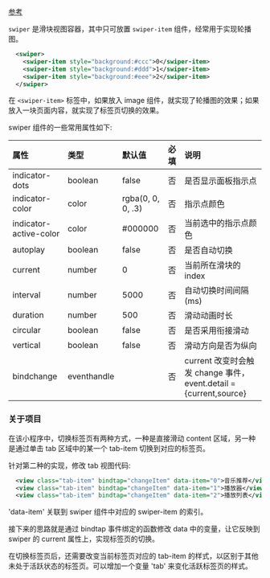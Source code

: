 
[参考](https://developers.weixin.qq.com/miniprogram/dev/component/swiper.html)

`swiper` 是滑块视图容器，其中只可放置 `swiper-item` 组件，经常用于实现轮播图。
```xml
  <swiper>
    <swiper-item style="background:#ccc">0</swiper-item>
    <swiper-item style="background:#ddd">1</swiper-item>
    <swiper-item style="background:#eee">2</swiper-item>
  </swiper>
```
在 `<swiper-item>` 标签中，如果放入 image 组件，就实现了轮播图的效果；如果放入一块页面内容，就实现了标签页切换的效果。

swiper 组件的一些常用属性如下:

| 属性 | 类型 | 默认值 | 必填 | 说明 |
|:----|:-----|:------|:-----|:-----|
| indicator-dots | boolean | false | 否 | 是否显示面板指示点 |
| indicator-color | color | rgba(0, 0, 0, .3) | 否 | 指示点颜色 |
| indicator-active-color | color | #000000 | 否 | 当前选中的指示点颜色 |
| autoplay | boolean | false | 否 | 是否自动切换 |
| current | number | 0 | 否 | 当前所在滑块的 index |
| interval | number | 5000 | 否 | 自动切换时间间隔(ms) |
| duration | number | 500 | 否 | 滑动动画时长 |
| circular | boolean | false | 否 | 是否采用衔接滑动 |
| vertical | boolean | false | 否 | 滑动方向是否为纵向 |
| bindchange | eventhandle | | 否 | current 改变时会触发 change 事件，event.detail = {current,source} |

### 关于项目

在该小程序中，切换标签页有两种方式，一种是直接滑动 content 区域，另一种是通过单击 tab 区域中的某一个 tab-item 切换到对应的标签页。

针对第二种的实现，修改 tab 视图代码:
```xml
  <view class="tab-item" bindtap="changeItem" data-item="0">音乐推荐</view>
  <view class="tab-item" bindtap="changeItem" data-item="1">播放器</view>
  <view class="tab-item" bindtap="changeItem" data-item="2">播放列表</view>
```
'data-item' 关联到 swiper 组件中对应的 swiper-item 的索引。

接下来的思路就是通过 bindtap 事件绑定的函数修改 data 中的变量，让它反映到 swiper 的 current 属性上，实现标签页的切换。

在切换标签页后，还需要改变当前标签页对应的 tab-item 的样式，以区别于其他未处于活跃状态的标签页。可以增加一个变量 'tab' 来变化活跃标签页的样式。